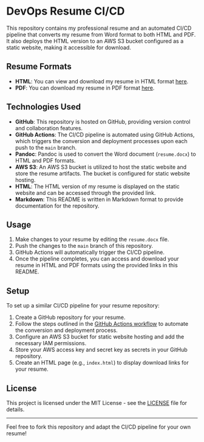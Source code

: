 # DevOps Resume CI/CD

This repository contains my professional resume and an automated CI/CD pipeline that converts my resume from Word format to both HTML and PDF. It also deploys the HTML version to an AWS S3 bucket configured as a static website, making it accessible for download.

## Resume Formats

- **HTML**: You can view and download my resume in HTML format [here](http://your-bucket-name.s3-website-your-region.amazonaws.com/resume.html).
- **PDF**: You can download my resume in PDF format [here](http://your-bucket-name.s3-website-your-region.amazonaws.com/resume.pdf).

## Technologies Used

- **GitHub**: This repository is hosted on GitHub, providing version control and collaboration features.
- **GitHub Actions**: The CI/CD pipeline is automated using GitHub Actions, which triggers the conversion and deployment processes upon each push to the `main` branch.
- **Pandoc**: Pandoc is used to convert the Word document (`resume.docx`) to HTML and PDF formats.
- **AWS S3**: An AWS S3 bucket is utilized to host the static website and store the resume artifacts. The bucket is configured for static website hosting.
- **HTML**: The HTML version of my resume is displayed on the static website and can be accessed through the provided link.
- **Markdown**: This README is written in Markdown format to provide documentation for the repository.

## Usage

1. Make changes to your resume by editing the `resume.docx` file.
2. Push the changes to the `main` branch of this repository.
3. GitHub Actions will automatically trigger the CI/CD pipeline.
4. Once the pipeline completes, you can access and download your resume in HTML and PDF formats using the provided links in this README.

## Setup

To set up a similar CI/CD pipeline for your resume repository:

1. Create a GitHub repository for your resume.
2. Follow the steps outlined in the [GitHub Actions workflow](.github/workflows/convert-resume.yml) to automate the conversion and deployment process.
3. Configure an AWS S3 bucket for static website hosting and add the necessary IAM permissions.
4. Store your AWS access key and secret key as secrets in your GitHub repository.
5. Create an HTML page (e.g., `index.html`) to display download links for your resume.

## License

This project is licensed under the MIT License - see the [LICENSE](LICENSE) file for details.

---

Feel free to fork this repository and adapt the CI/CD pipeline for your own resume!
